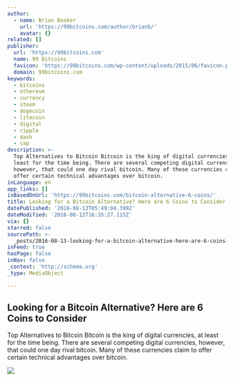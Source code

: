 ```yaml
---
author:
  - name: Brian Booker
    url: 'https://99bitcoins.com/author/brianb/'
    avatar: {}
related: []
publisher:
  url: 'https://99bitcoins.com'
  name: 99 Bitcoins
  favicon: 'https://99bitcoins.com/wp-content/uploads/2015/06/favicon.png'
  domain: 99bitcoins.com
keywords:
  - bitcoins
  - ethereum
  - currency
  - steem
  - dogecoin
  - litecoin
  - digital
  - ripple
  - dash
  - cap
description: >-
  Top Alternatives to Bitcoin Bitcoin is the king of digital currencies, at
  least for the time being. There are several competing digital currencies,
  however, that could one day rival bitcoin. Many of these currencies claim to
  offer certain technical advantages over bitcoin.
inLanguage: en
app_links: []
isBasedOnUrl: 'https://99bitcoins.com/bitcoin-alternative-6-coins/'
title: Looking for a Bitcoin Alternative? Here are 6 Coins to Consider
datePublished: '2016-08-13T05:49:04.399Z'
dateModified: '2016-08-12T16:35:27.115Z'
via: {}
starred: false
sourcePath: >-
  _posts/2016-08-13-looking-for-a-bitcoin-alternative-here-are-6-coins-to-consi.md
inFeed: true
hasPage: false
inNav: false
_context: 'http://schema.org'
_type: MediaObject

---
```

<article style=""><h1>Looking for a Bitcoin Alternative? Here are 6 Coins to Consider</h1><p>Top Alternatives to Bitcoin Bitcoin is the king of digital currencies, at least for the time being. There are several competing digital currencies, however, that could one day rival bitcoin. Many of these currencies claim to offer certain technical advantages over bitcoin.</p><img src="https://99bitcoins.com/wp-content/uploads/2014/01/altcoins-explained.jpg" /></article>